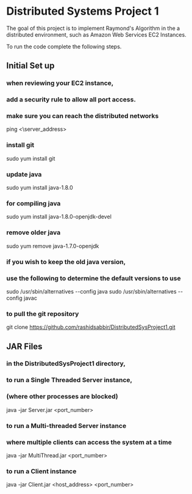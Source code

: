 # Distributed Systems Project 1

The goal of this project is to implement Raymond's Algorithm in the a distributed environment, such as Amazon Web Services EC2 Instances.


To run the code complete the following steps.
## Initial Set up
### when reviewing your EC2 instance, 
###  add a security rule to allow all port access.
###   make sure you can reach the distributed networks
ping <\server_address\>  
### install git
sudo yum install git
### update java
sudo yum install java-1.8.0
### for compiling java
sudo yum install java-1.8.0-openjdk-devel
### remove older java
sudo yum remove java-1.7.0-openjdk
### if you wish to keep the old java version,
###  use the following to determine the default versions to use
sudo /usr/sbin/alternatives --config java
sudo /usr/sbin/alternatives --config javac
### to pull the git repository
git clone https://github.com/rashidsabbir/DistributedSysProject1.git

## JAR Files
### in the DistributedSysProject1 directory,
###  to run a Single Threaded Server instance,
###   (where other processes are blocked) 
java -jar Server.jar \<port_number\>
### to run a Multi-threaded Server instance
###  where multiple clients can access the system at a time
java -jar MultiThread.jar \<port_number\>
### to run a Client instance
java -jar Client.jar \<host_address\> \<port_number\>  
